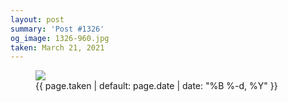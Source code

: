 ```yaml
---
layout: post
summary: 'Post #1326'
og_image: 1326-960.jpg
taken: March 21, 2021
---
```


<figure class="post">
<img sizes="(min-width: 700px) 50vw, calc(100vw - 2rem)" src="{{ site.assets_url }}/1326-480.jpg" srcset="{{ site.assets_url }}/1326-240.jpg 240w, {{ site.assets_url }}/1326-480.jpg 480w, {{ site.assets_url }}/1326-720.jpg 720w, {{ site.assets_url }}/1326-960.jpg 960w"/>
<figcaption>
<time>{{ page.taken | default: page.date | date: "%B %-d, %Y" }}</time>
</figcaption>
</figure>
